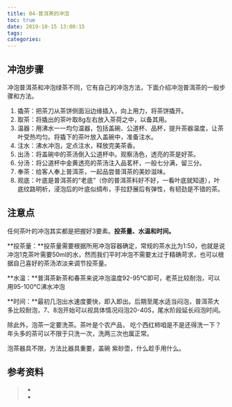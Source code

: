 ```yaml
---
title: 04-普洱茶的冲泡
toc: true
date: 2019-10-15 13:00:15
tags:
categories:
---
```




## 冲泡步骤

冲泡普洱茶和冲泡绿茶不同，它有自己的冲泡方法，下面介绍冲泡普洱茶的一般步骤和方法。

1. 撬茶：把茶刀从茶饼侧面沿边缘插入，向上用力，将茶饼撬开。
2. 取茶：将撬出的茶叶取8g左右放入茶荷之中，以备其用。
3. 温器：用沸水一一均匀温器，包括盖碗、公道杯、品杯，提升茶器温度，让茶叶受热均匀。将撬下的茶叶放入盖碗中，准备注水。
4. 注水：沸水冲泡，定点注水，释放完美茶香。
5. 出汤：将盖碗中的茶汤倒入公道杯中。观察汤色，透亮的茶是好茶。
6. 分汤：将公道杯中金黄透亮的茶汤注入品茗杯，一般七分满，留三分。
7. 奉茶：给客人奉上普洱茶，一起品尝普洱茶的美妙滋味。
8. 观底：叶底是普洱茶的“老底”（你的普洱茶料好不好，一看叶底就知道），叶底纹路明析，浸泡后的叶底似绸布，手拉舒展后有弹性，有韧劲是不错的茶。





## 注意点

任何茶叶的冲泡其实都是把握好3要素。**投茶量、水温和时间。**



**投茶量：**投茶量需要根据所用冲泡容器确定，常规的茶水比为1:50，也就是说冲泡1克茶叶需要50ml的水，然而我们平时冲泡不需要太过于精确苛求，也可以根据自己喜好的茶汤浓淡来调节投茶量。

**水温：**普洱茶新茶和春茶来说冲泡温度92-95℃即可，老茶比较耐泡，可以用95-100℃沸水冲泡

**时间：**最初几泡出水速度要快，即入即出。后期至尾水适当闷泡，普洱茶大多比较耐泡，7、8泡开始可以视具体情况闷泡20-40S，尾水阶段延长闷泡时间。

除此外，泡茶一定要洗茶。茶叶是个农产品， 吃个西红柿咱是不是还得洗一下？ 年头多的茶可以不限于只洗一次，洗两三次也属正常。

泡茶器具不限，方法比器具重要，盖碗 紫砂壶，什么趁手用什么。



## 参考资料
> - []()
> - []()
